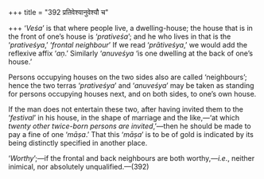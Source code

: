 +++
title = "392 प्रतिवेश्यानुवेश्यौ च"

+++
‘*Veśa*’ is that where people live, a dwelling-house; the house that is
in the front of one’s house is ‘*prativeśa*’; and he who lives in that
is the ‘*prativeśya*,’ ‘*frontal neighbour*’ If we read ‘*prātiveśya*,’
we would add the reflexive affix ‘*aṇ*.’ Similarly ‘*anuveśya* ‘is one
dwelling at the back of one’s house.’

Persons occupying houses on the two sides also are called ‘neighbours’;
hence the two terras ‘*prativeśya*’ and ‘*anuveśya*’ may be taken as
standing for persons occupying houses next, and on both sides, to one’s
own house.

If the man does not entertain these two, after having invited them to
the ‘*festival*’ in his house, in the shape of marriage and the
like,—‘at which *twenty other twice-born persons are invited*,’—then he
should be made to pay a fine of one ‘*māṣa*.’ That this ‘*māṣa*’ is to
be of gold is indicated by its being distinctly specified in another
place.

‘*Worthy*’;—if the frontal and back neighbours are both worthy,—*i.e*.,
neither inimical, nor absolutely unqualified.—(392)


